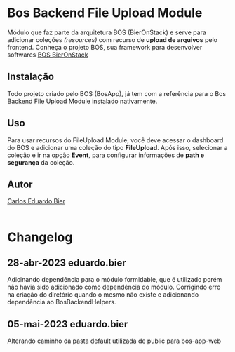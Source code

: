 # Bos Backend File Upload Module


Módulo que faz parte da arquitetura BOS (BierOnStack) e serve para adicionar coleções *(resources)*  com recurso de **upload de arquivos** pelo frontend.
Conheça o projeto BOS, sua framework para desenvolver softwares [BOS BierOnStack](https://github.com/eduardo-bier-bos/bos)


## Instalação


Todo projeto criado pelo BOS (BosApp), já tem com a referência para o Bos Backend File Upload Module instalado nativamente.


## Uso


Para usar recursos do FileUpload Module, você deve acessar o dashboard do BOS e adicionar uma coleção do tipo **FileUpload**. Após isso, selecionar a coleção e ir na opção **Event**, para configurar informações de **path e segurança** da coleção.


## Autor

[Carlos Eduardo Bier](https://about.me/eduardo.bier.bos)  
<br>

# Changelog  

## 28-abr-2023 eduardo.bier
Adicinando dependência para o módulo formidable, que é utilizado porém não havia sido adicionado como dependência do módulo.
Corrigindo erro na criação do diretório quando o mesmo não existe e adicionando dependência ao BosBackendHelpers.

## 05-mai-2023 eduardo.bier
Alterando caminho da pasta default utilizada de public para bos-app-web
